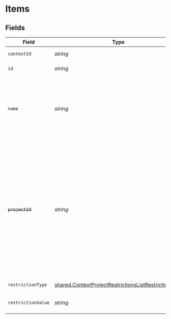 # Items


## Fields

| Field                                                                                                                                                                                                                                                                       | Type                                                                                                                                                                                                                                                                        | Required                                                                                                                                                                                                                                                                    | Description                                                                                                                                                                                                                                                                 |
| --------------------------------------------------------------------------------------------------------------------------------------------------------------------------------------------------------------------------------------------------------------------------- | --------------------------------------------------------------------------------------------------------------------------------------------------------------------------------------------------------------------------------------------------------------------------- | --------------------------------------------------------------------------------------------------------------------------------------------------------------------------------------------------------------------------------------------------------------------------- | --------------------------------------------------------------------------------------------------------------------------------------------------------------------------------------------------------------------------------------------------------------------------- |
| `contextId`                                                                                                                                                                                                                                                                 | *string*                                                                                                                                                                                                                                                                    | :heavy_minus_sign:                                                                                                                                                                                                                                                          | UUID of the context                                                                                                                                                                                                                                                         |
| `id`                                                                                                                                                                                                                                                                        | *string*                                                                                                                                                                                                                                                                    | :heavy_minus_sign:                                                                                                                                                                                                                                                          | UUID of the restriction                                                                                                                                                                                                                                                     |
| `name`                                                                                                                                                                                                                                                                      | *string*                                                                                                                                                                                                                                                                    | :heavy_minus_sign:                                                                                                                                                                                                                                                          | Contains a human-readable reference for the restriction. For<br/>"project" restrictions this is the name of the project.<br/><br/>May be null.<br/>                                                                                                                         |
| ~~`projectId`~~                                                                                                                                                                                                                                                             | *string*                                                                                                                                                                                                                                                                    | :heavy_minus_sign:                                                                                                                                                                                                                                                          | : warning: ** DEPRECATED **: This will be removed in a future release, please migrate away from it as soon as possible.<br/><br/>Deprecated - For "project" restrictions read the project ID from<br/>"restriction_value" instead.<br/><br/>UUID of the project used in a project restriction.<br/> |
| `restrictionType`                                                                                                                                                                                                                                                           | [shared.ContextProjectRestrictionsListRestrictionType](../../../sdk/models/shared/contextprojectrestrictionslistrestrictiontype.md)                                                                                                                                         | :heavy_minus_sign:                                                                                                                                                                                                                                                          | Type of the restriction                                                                                                                                                                                                                                                     |
| `restrictionValue`                                                                                                                                                                                                                                                          | *string*                                                                                                                                                                                                                                                                    | :heavy_minus_sign:                                                                                                                                                                                                                                                          | Value used to evaluate the restriction                                                                                                                                                                                                                                      |